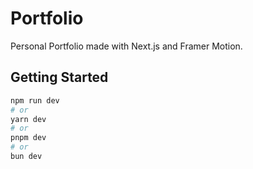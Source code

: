 # Portfolio
Personal Portfolio made with Next.js and Framer Motion.

## Getting Started

```bash
npm run dev
# or
yarn dev
# or
pnpm dev
# or
bun dev
```